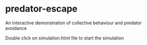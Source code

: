 # predator-escape
 An interactive demonstration of collective behaviour and predator avoidance
 
 Double click on simulation.html file to start the simulation
